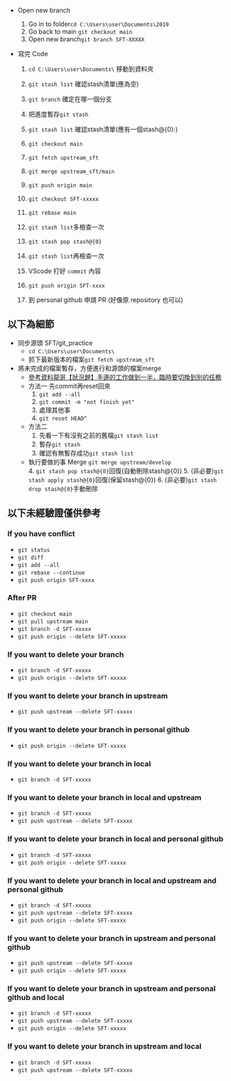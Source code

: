 - Open new branch
    1. Go in to folder`cd C:\Users\user\Documents\2019`
    1. Go back to main `git checkout main`
    1. Open new branch`git branch SFT-XXXXX`

- 寫完 Code
    1. `cd C:\Users\user\Documents\` 移動到資料夾
    1. `git stash list` 確認stash清單(應為空)

    1. `git branch` 確定在哪一個分支
    1. 把進度暫存`git stash`
    1. `git stash list` 確認stash清單(應有一個stash@{0}:)
    1. `git checkout main`
    1. `git fetch upstream_sft`
    1. `git merge upstream_sft/main` 
    1. `git push origin main`
    1. `git checkout SFT-xxxxx`
    1. `git rebase main`
    1. `git stash list`多檢查一次
    1. `git stash pop stash@{0}`
    1. `git stash list`再檢查一次
    1. VScode 打好 `commit` 內容
    1. `git push origin SFT-xxxx`
    1. 到 personal github 申請 PR (好像原 repository 也可以)

## 以下為細節
- 同步源頭 SFT/git_practice
    - `cd C:\Users\user\Documents\`
    - 抓下最新版本的檔案`git fetch upstream_sft`
- 將未完成的檔案暫存，方便進行和源頭的檔案merge
    - [參考資料龍哥【狀況題】手邊的工作做到一半，臨時要切換到別的任務](https://gitbook.tw/chapters/faq/stash.html)
    - 方法一 先commit再reset回來
        1. `git add --all`
        2. `git commit -m "not finish yet"`
        3. 處理其他事
        4. `git reset HEAD^`
    - 方法二
        1. 先看一下有沒有之前的舊檔`git stash list`
        2. 暫存`git stash`
        3. 確認有無暫存成功`git stash list`
    - 執行要做的事 Merge `git merge upstream/develop`  
        4. `git stash pop stash@{0}`回復(自動刪除stash@{0})
        5. (非必要)`git stash apply stash@{0}`回復(保留stash@{0})
        6. (非必要)`git stash drop stash@{0}`手動刪除

## 以下未經驗證僅供參考

### If you have conflict
- `git status`
- `git diff`
- `git add --all`
- `git rebase --continue`
- `git push origin SFT-xxxx`

### After PR
- `git checkout main`
- `git pull upstream main`
- `git branch -d SFT-xxxxx`
- `git push origin --delete SFT-xxxxx`

### If you want to delete your branch
- `git branch -d SFT-xxxxx`
- `git push origin --delete SFT-xxxxx`

### If you want to delete your branch in upstream
- `git push upstream --delete SFT-xxxxx`

### If you want to delete your branch in personal github
- `git push origin --delete SFT-xxxxx`

### If you want to delete your branch in local
- `git branch -d SFT-xxxxx`

### If you want to delete your branch in local and upstream
- `git branch -d SFT-xxxxx`
- `git push upstream --delete SFT-xxxxx`

### If you want to delete your branch in local and personal github
- `git branch -d SFT-xxxxx`
- `git push origin --delete SFT-xxxxx`

### If you want to delete your branch in local and upstream and personal github
- `git branch -d SFT-xxxxx`
- `git push upstream --delete SFT-xxxxx`
- `git push origin --delete SFT-xxxxx`

### If you want to delete your branch in upstream and personal github

- `git push upstream --delete SFT-xxxxx`
- `git push origin --delete SFT-xxxxx`

### If you want to delete your branch in upstream and personal github and local

- `git branch -d SFT-xxxxx`
- `git push upstream --delete SFT-xxxxx`
- `git push origin --delete SFT-xxxxx`

### If you want to delete your branch in upstream and local

- `git branch -d SFT-xxxxx`
- `git push upstream --delete SFT-xxxxx`